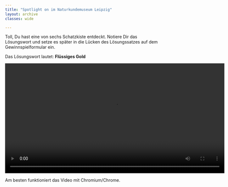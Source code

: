 ```yaml
---
title: "Spotlight on im Naturkundemuseum Leipzig"
layout: archive
classes: wide

---
```


Toll, Du hast eine von sechs Schatzkiste entdeckt. Notiere Dir das Lösungswort und setze es später in die Lücken des Lösungssatzes auf dem Gewinnspielformular ein.

Das Lösungswort lautet: 
**Flüssiges Gold**

<div class="video">
  <video id="theplayer" autoplay="autoplay" height="360px" controls="controls" src="https://world.naturkunde.museum/videos/Spotlight_on_Bienen_ohne_Abspann.mp4">
    <source id="mediasource" type="video/mp4">
      <p>Schade!</p>
      Dein Browser unterstützt leider keine Videowiedergabe.
  </video>
  <p>Am besten funktioniert das Video mit Chromium/Chrome.</p>
</div>
